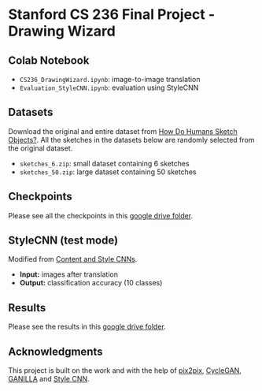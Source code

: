 # Stanford CS 236 Final Project - Drawing Wizard
## Colab Notebook
- `CS236_DrawingWizard.ipynb`: image-to-image translation
- `Evaluation_StyleCNN.ipynb`: evaluation using StyleCNN

## Datasets
Download the original and entire dataset from [How Do Humans Sketch Objects?](https://cybertron.cg.tu-berlin.de/eitz/projects/classifysketch/).
All the sketches in the datasets below are randomly selected from the original dataset.

- `sketches_6.zip`: small dataset containing 6 sketches
- `sketches_50.zip`: large dataset containing 50 sketches

## Checkpoints
Please see all the checkpoints in this [google drive folder](https://drive.google.com/drive/u/1/folders/13-9DLR9yscVa59N3sJoeCtF2Cvy4Ry4I).

## StyleCNN (test mode)
Modified from [Content and Style CNNs](https://github.com/giddyyupp/style-content-cnn).
- **Input:** images after translation
- **Output:** classification accuracy (10 classes)

## Results
Please see the results in this [google drive folder](https://drive.google.com/drive/u/1/folders/1bsZde3Dn_5uQObi713JTVqeNFkk6_wCO).

## Acknowledgments
This project is built on the work and with the help of [pix2pix](https://github.com/junyanz/pytorch-CycleGAN-and-pix2pix), [CycleGAN](https://github.com/junyanz/pytorch-CycleGAN-and-pix2pix), [GANILLA](https://github.com/giddyyupp/ganilla) and [Style CNN](https://github.com/giddyyupp/style-content-cnn).
